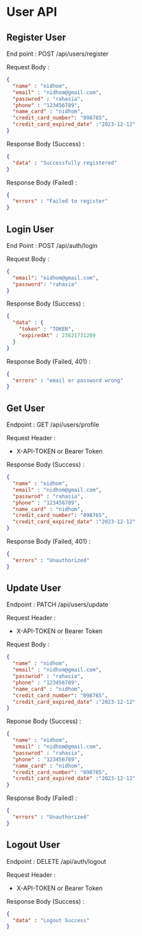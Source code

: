 # User API 

## Register User

End point : POST /api/users/register

Request Body :

```json
{
  "name" : "nidhom",
  "email" : "nidhom@gmail.com",
  "passwrod" : "rahasia",
  "phone" : "123456789",
  "name_card" : "nidhom",
  "credit_card_number": "098765",
  "credit_card_expired_date" :"2023-12-12"
}
```

Response Body (Success) :

```json
{
  "data" : "Successfully registered"
}
```

Response Body (Failed) :

```json
{
  "errors" : "Failed to register"
}
```

## Login User

End Point : POST /api/auth/login

Request Body :

```json
{
  "email": "nidhom@gmail.com",
  "password": "rahasia"
}
```

Response Body (Success) :

```json
{
  "data" : {
    "token" : "TOKEN",
    "expiredAt" : 23621731209
  }
}
```

Response Body (Failed, 401) :

```json
{
  "errors" : "email or password wrong"
}
```

## Get User

Endpoint : GET /api/users/profile

Request Header :

- X-API-TOKEN or Bearer Token

Response Body (Success) :

```json
{
  "name" : "nidhom",
  "email" : "nidhom@gmail.com",
  "passwrod" : "rahasia",
  "phone" : "123456789",
  "name_card" : "nidhom",
  "credit_card_number": "098765",
  "credit_card_expired_date" :"2023-12-12"
}
```

Response Body (Failed, 401) :

```json
{
  "errors" : "Unauthorized"
}
```

## Update User

Endpoint : PATCH /api/users/update

Request Header :

- X-API-TOKEN or Bearer Token

Request Body :

```json
{
  "name" : "nidhom",
  "email" : "nidhom@gmail.com",
  "passwrod" : "rahasia",
  "phone" : "123456789",
  "name_card" : "nidhom",
  "credit_card_number": "098765",
  "credit_card_expired_date" :"2023-12-12"
}
```

Reponse Body (Success) :

```json
{
  "name" : "nidhom",
  "email" : "nidhom@gmail.com",
  "passwrod" : "rahasia",
  "phone" : "123456789",
  "name_card" : "nidhom",
  "credit_card_number": "098765",
  "credit_card_expired_date" :"2023-12-12"
}
```
Response Body (Failed) :

```json
{
  "errors" : "Unauthorized"
}
```

## Logout User

Endpoint : DELETE /api/auth/logout

Request Header :

- X-API-TOKEN or Bearer Token

Response Body (Success) :

```json
{
  "data" : "Logout Success"
}
```
